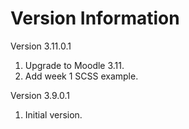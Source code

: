 Version Information
===================
Version 3.11.0.1
  1. Upgrade to Moodle 3.11.
  2. Add week 1 SCSS example.

Version 3.9.0.1
  1. Initial version.
